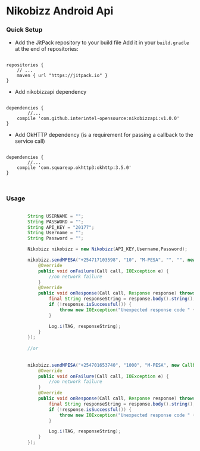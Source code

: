 # Nikobizz Android Api


### Quick Setup


- Add the JitPack repository to your build file 
Add it in your `build.gradle` at the end of repositories:
```

repositories {
    // ...
    maven { url "https://jitpack.io" }
}

```
        
- Add nikobizzapi dependency
```

dependencies {
        //...
    compile 'com.github.interintel-opensource:nikobizzapi:v1.0.0'
}
```
- Add OkHTTP dependency (is a requirement for passing a callback to the service call)
```

dependencies {
        //...
    compile 'com.squareup.okhttp3:okhttp:3.5.0'
}

 

```


### Usage

```java

        String USERNAME = "";
        String PASSWORD = "";
        String API_KEY = "20177";
        String Username = "";
        String Password = "";

        Nikobizz nikobizz = new Nikobizz(API_KEY,Username,Password);

        nikobizz.sendMPESA("+254717103598", "10", "M-PESA", "", "", new Callback() {
            @Override
            public void onFailure(Call call, IOException e) {
                //on network failure
            }
            @Override
            public void onResponse(Call call, Response response) throws IOException {
                final String responseString = response.body().string();
                if (!response.isSuccessful()) {
                    throw new IOException("Unexpected response code " + response);
                }

                Log.i(TAG, responseString);
            }
        });
        
        //or
        
        
        nikobizz.sendMPESA("+254701653740", "1000", "M-PESA", new Callback() {
            @Override
            public void onFailure(Call call, IOException e) {
                //on network failure
            }
            @Override
            public void onResponse(Call call, Response response) throws IOException {
                final String responseString = response.body().string();
                if (!response.isSuccessful()) {
                    throw new IOException("Unexpected response code " + response);
                }

                Log.i(TAG, responseString);
            }
        });



```
